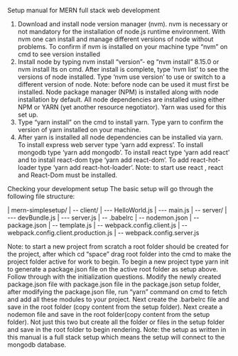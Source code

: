 Setup manual for MERN full stack web development
1.	Download and install node version manager (nvm). nvm is necessary or not mandatory for the installation of node.js runtime environment. With nvm one can install and manage different versions of node without problems. To confirm if nvm is installed on your machine type “nvm” on cmd to see version installed
2.	Install node by typing nvm install “version”- eg  “nvm install” 8.15.0 or nvm install lts on cmd. After install is complete, type ‘nvm list’ to see the versions of node installed. Type ‘nvm use version’ to use or switch to a different version of node. Note: before node can be used it must first be installed. Node package manager (NPM) is installed along with node installation by default. All node dependencies are installed using either NPM or YARN (yet another resource negotiator). Yarn was used for this set up.
3.	Type “yarn install” on the cmd to install yarn. Type yarn to confirm the version of yarn installed on your machine.
4.	After yarn is installed all node dependencies can be installed via yarn. To install express web server type ‘yarn add express’. To install mongodb type ‘yarn add mongodb’. To install react type ‘yarn add react’ and to install react-dom type ‘yarn add react-dom’. To add react-hot-loader type ‘yarn add react-hot-loader’. Note: to start use react , react and React-Dom must be installed.

Checking your development setup
The basic setup will go through the following file structure:

| mern-simplesetup/
 | -- client/ 
| --- HelloWorld.js
 | --- main.js 
| -- server/ 
| --- devBundle.js
 | --- server.js
 | -- .babelrc 
| -- nodemon.json 
| -- package.json 
| -- template.js
 | -- webpack.config.client.js
 | -- webpack.config.client.production.js 
| -- webpack.config.server.js

Note: to start a new project from scratch a root folder should be created for the project, after which cd “space” drag root folder into the cmd to make the project folder active for work to begin.
To begin a new project type yarn init to generate a package.json file on the active root folder as setup above. Follow through with the initialization questions. Modify the newly created package.json file with package.json file in the package.json setup folder, after modifying the package.json file, run “yarn” command on cmd to fetch and add all these modules to your project.
Next create the .barbelrc file and save in the root folder (copy content from the setup folder). Next create a nodemon file and save in the root folder(copy content from the setup folder). Not just this two but create all the folder or files in the setup folder and save in the root folder to begin rendering.
Note: the setup as written in this manual is a full stack setup which means the setup will connect to the mongodb database.
